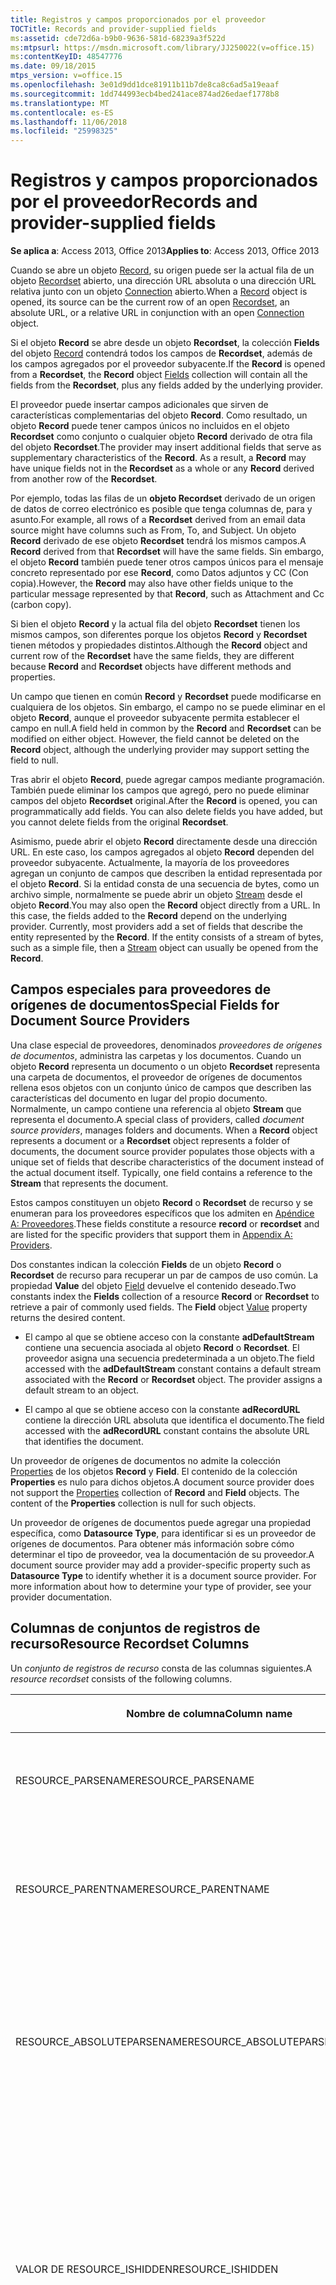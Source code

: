 ```yaml
---
title: Registros y campos proporcionados por el proveedor
TOCTitle: Records and provider-supplied fields
ms:assetid: cde72d6a-b9b0-9636-581d-68239a3f522d
ms:mtpsurl: https://msdn.microsoft.com/library/JJ250022(v=office.15)
ms:contentKeyID: 48547776
ms.date: 09/18/2015
mtps_version: v=office.15
ms.openlocfilehash: 3e01d9dd1dce81911b11b7de8ca8c6ad5a19eaaf
ms.sourcegitcommit: 1dd744993ecb4bed241ace874ad26edaef1778b8
ms.translationtype: MT
ms.contentlocale: es-ES
ms.lasthandoff: 11/06/2018
ms.locfileid: "25998325"
---
```

# <a name="records-and-provider-supplied-fields"></a><span data-ttu-id="c486d-102">Registros y campos proporcionados por el proveedor</span><span class="sxs-lookup"><span data-stu-id="c486d-102">Records and provider-supplied fields</span></span>

<span data-ttu-id="c486d-103">**Se aplica a**: Access 2013, Office 2013</span><span class="sxs-lookup"><span data-stu-id="c486d-103">**Applies to**: Access 2013, Office 2013</span></span>

<span data-ttu-id="c486d-104">Cuando se abre un objeto [Record](record-object-ado.md), su origen puede ser la actual fila de un objeto [Recordset](recordset-object-ado.md) abierto, una dirección URL absoluta o una dirección URL relativa junto con un objeto [Connection](connection-object-ado.md) abierto.</span><span class="sxs-lookup"><span data-stu-id="c486d-104">When a [Record](record-object-ado.md) object is opened, its source can be the current row of an open [Recordset](recordset-object-ado.md), an absolute URL, or a relative URL in conjunction with an open [Connection](connection-object-ado.md) object.</span></span>

<span data-ttu-id="c486d-105">Si el objeto **Record** se abre desde un objeto **Recordset**, la colección **Fields** del objeto [Record](fields-collection-ado.md) contendrá todos los campos de **Recordset**, además de los campos agregados por el proveedor subyacente.</span><span class="sxs-lookup"><span data-stu-id="c486d-105">If the **Record** is opened from a **Recordset**, the **Record** object [Fields](fields-collection-ado.md) collection will contain all the fields from the **Recordset**, plus any fields added by the underlying provider.</span></span>

<span data-ttu-id="c486d-p101">El proveedor puede insertar campos adicionales que sirven de características complementarias del objeto **Record**. Como resultado, un objeto **Record** puede tener campos únicos no incluidos en el objeto **Recordset** como conjunto o cualquier objeto **Record** derivado de otra fila del objeto **Recordset**.</span><span class="sxs-lookup"><span data-stu-id="c486d-p101">The provider may insert additional fields that serve as supplementary characteristics of the **Record**. As a result, a **Record** may have unique fields not in the **Recordset** as a whole or any **Record** derived from another row of the **Recordset**.</span></span>

<span data-ttu-id="c486d-108">Por ejemplo, todas las filas de un **objeto Recordset** derivado de un origen de datos de correo electrónico es posible que tenga columnas de, para y asunto.</span><span class="sxs-lookup"><span data-stu-id="c486d-108">For example, all rows of a **Recordset** derived from an email data source might have columns such as From, To, and Subject.</span></span> <span data-ttu-id="c486d-109">Un objeto **Record** derivado de ese objeto **Recordset** tendrá los mismos campos.</span><span class="sxs-lookup"><span data-stu-id="c486d-109">A **Record** derived from that **Recordset** will have the same fields.</span></span> <span data-ttu-id="c486d-110">Sin embargo, el objeto **Record** también puede tener otros campos únicos para el mensaje concreto representado por ese **Record**, como Datos adjuntos y CC (Con copia).</span><span class="sxs-lookup"><span data-stu-id="c486d-110">However, the **Record** may also have other fields unique to the particular message represented by that **Record**, such as Attachment and Cc (carbon copy).</span></span>

<span data-ttu-id="c486d-111">Si bien el objeto **Record** y la actual fila del objeto **Recordset** tienen los mismos campos, son diferentes porque los objetos **Record** y **Recordset** tienen métodos y propiedades distintos.</span><span class="sxs-lookup"><span data-stu-id="c486d-111">Although the **Record** object and current row of the **Recordset** have the same fields, they are different because **Record** and **Recordset** objects have different methods and properties.</span></span>

<span data-ttu-id="c486d-p103">Un campo que tienen en común **Record** y **Recordset** puede modificarse en cualquiera de los objetos. Sin embargo, el campo no se puede eliminar en el objeto **Record**, aunque el proveedor subyacente permita establecer el campo en null.</span><span class="sxs-lookup"><span data-stu-id="c486d-p103">A field held in common by the **Record** and **Recordset** can be modified on either object. However, the field cannot be deleted on the **Record** object, although the underlying provider may support setting the field to null.</span></span>

<span data-ttu-id="c486d-p104">Tras abrir el objeto **Record**, puede agregar campos mediante programación. También puede eliminar los campos que agregó, pero no puede eliminar campos del objeto **Recordset** original.</span><span class="sxs-lookup"><span data-stu-id="c486d-p104">After the **Record** is opened, you can programmatically add fields. You can also delete fields you have added, but you cannot delete fields from the original **Recordset**.</span></span>

<span data-ttu-id="c486d-p105">Asimismo, puede abrir el objeto **Record** directamente desde una dirección URL. En este caso, los campos agregados al objeto **Record** dependen del proveedor subyacente. Actualmente, la mayoría de los proveedores agregan un conjunto de campos que describen la entidad representada por el objeto **Record**. Si la entidad consta de una secuencia de bytes, como un archivo simple, normalmente se puede abrir un objeto [Stream](stream-object-ado.md) desde el objeto **Record**.</span><span class="sxs-lookup"><span data-stu-id="c486d-p105">You may also open the **Record** object directly from a URL. In this case, the fields added to the **Record** depend on the underlying provider. Currently, most providers add a set of fields that describe the entity represented by the **Record**. If the entity consists of a stream of bytes, such as a simple file, then a [Stream](stream-object-ado.md) object can usually be opened from the **Record**.</span></span>

## <a name="special-fields-for-document-source-providers"></a><span data-ttu-id="c486d-120">Campos especiales para proveedores de orígenes de documentos</span><span class="sxs-lookup"><span data-stu-id="c486d-120">Special Fields for Document Source Providers</span></span>

<span data-ttu-id="c486d-p106">Una clase especial de proveedores, denominados *proveedores de orígenes de documentos*, administra las carpetas y los documentos. Cuando un objeto **Record** representa un documento o un objeto **Recordset** representa una carpeta de documentos, el proveedor de orígenes de documentos rellena esos objetos con un conjunto único de campos que describen las características del documento en lugar del propio documento. Normalmente, un campo contiene una referencia al objeto **Stream** que representa el documento.</span><span class="sxs-lookup"><span data-stu-id="c486d-p106">A special class of providers, called *document source providers*, manages folders and documents. When a **Record** object represents a document or a **Recordset** object represents a folder of documents, the document source provider populates those objects with a unique set of fields that describe characteristics of the document instead of the actual document itself. Typically, one field contains a reference to the **Stream** that represents the document.</span></span>

<span data-ttu-id="c486d-124">Estos campos constituyen un objeto **Record** o **Recordset** de recurso y se enumeran para los proveedores específicos que los admiten en [Apéndice A: Proveedores](appendix-a-providers.md).</span><span class="sxs-lookup"><span data-stu-id="c486d-124">These fields constitute a resource **record** or **recordset** and are listed for the specific providers that support them in [Appendix A: Providers](appendix-a-providers.md).</span></span>

<span data-ttu-id="c486d-p107">Dos constantes indican la colección **Fields** de un objeto **Record** o **Recordset** de recurso para recuperar un par de campos de uso común. La propiedad **Value** del objeto [Field](value-property-ado.md) devuelve el contenido deseado.</span><span class="sxs-lookup"><span data-stu-id="c486d-p107">Two constants index the **Fields** collection of a resource **Record** or **Recordset** to retrieve a pair of commonly used fields. The **Field** object [Value](value-property-ado.md) property returns the desired content.</span></span>

  - <span data-ttu-id="c486d-p108">El campo al que se obtiene acceso con la constante **adDefaultStream** contiene una secuencia asociada al objeto **Record** o **Recordset**. El proveedor asigna una secuencia predeterminada a un objeto.</span><span class="sxs-lookup"><span data-stu-id="c486d-p108">The field accessed with the **adDefaultStream** constant contains a default stream associated with the **Record** or **Recordset** object. The provider assigns a default stream to an object.</span></span>

  - <span data-ttu-id="c486d-129">El campo al que se obtiene acceso con la constante **adRecordURL** contiene la dirección URL absoluta que identifica el documento.</span><span class="sxs-lookup"><span data-stu-id="c486d-129">The field accessed with the **adRecordURL** constant contains the absolute URL that identifies the document.</span></span>

<span data-ttu-id="c486d-p109">Un proveedor de orígenes de documentos no admite la colección [Properties](properties-collection-ado.md) de los objetos **Record** y **Field**. El contenido de la colección **Properties** es nulo para dichos objetos.</span><span class="sxs-lookup"><span data-stu-id="c486d-p109">A document source provider does not support the [Properties](properties-collection-ado.md) collection of **Record** and **Field** objects. The content of the **Properties** collection is null for such objects.</span></span>

<span data-ttu-id="c486d-p110">Un proveedor de orígenes de documentos puede agregar una propiedad específica, como **Datasource Type**, para identificar si es un proveedor de orígenes de documentos. Para obtener más información sobre cómo determinar el tipo de proveedor, vea la documentación de su proveedor.</span><span class="sxs-lookup"><span data-stu-id="c486d-p110">A document source provider may add a provider-specific property such as **Datasource Type** to identify whether it is a document source provider. For more information about how to determine your type of provider, see your provider documentation.</span></span>

## <a name="resource-recordset-columns"></a><span data-ttu-id="c486d-134">Columnas de conjuntos de registros de recurso</span><span class="sxs-lookup"><span data-stu-id="c486d-134">Resource Recordset Columns</span></span>

<span data-ttu-id="c486d-135">Un *conjunto de registros de recurso* consta de las columnas siguientes.</span><span class="sxs-lookup"><span data-stu-id="c486d-135">A *resource recordset* consists of the following columns.</span></span>

<table>
<colgroup>
<col style="width: 33%" />
<col style="width: 33%" />
<col style="width: 33%" />
</colgroup>
<thead>
<tr class="header">
<th><p><span data-ttu-id="c486d-136">Nombre de columna</span><span class="sxs-lookup"><span data-stu-id="c486d-136">Column name</span></span></p></th>
<th><p><span data-ttu-id="c486d-137">Tipo</span><span class="sxs-lookup"><span data-stu-id="c486d-137">Type</span></span></p></th>
<th><p><span data-ttu-id="c486d-138">Descripción</span><span class="sxs-lookup"><span data-stu-id="c486d-138">Description</span></span></p></th>
</tr>
</thead>
<tbody>
<tr class="odd">
<td><p><span data-ttu-id="c486d-139">RESOURCE_PARSENAME</span><span class="sxs-lookup"><span data-stu-id="c486d-139">RESOURCE_PARSENAME</span></span></p></td>
<td><p><span data-ttu-id="c486d-140">AdVarWChar</span><span class="sxs-lookup"><span data-stu-id="c486d-140">AdVarWChar</span></span></p></td>
<td><p><span data-ttu-id="c486d-p111">Sólo lectura.

Indica la dirección URL del recurso.</span><span class="sxs-lookup"><span data-stu-id="c486d-p111">Read-only. Indicates the URL of the resource.</span></span></p></td>
</tr>
<tr class="even">
<td><p><span data-ttu-id="c486d-143">RESOURCE_PARENTNAME</span><span class="sxs-lookup"><span data-stu-id="c486d-143">RESOURCE_PARENTNAME</span></span></p></td>
<td><p><span data-ttu-id="c486d-144">AdVarWChar</span><span class="sxs-lookup"><span data-stu-id="c486d-144">AdVarWChar</span></span></p></td>
<td><p><span data-ttu-id="c486d-p112">Sólo lectura.

Indica la dirección URL absoluta del registro primario.</span><span class="sxs-lookup"><span data-stu-id="c486d-p112">Read-only. Indicates the absolute URL of the parent record.</span></span></p></td>
</tr>
<tr class="odd">
<td><p><span data-ttu-id="c486d-147">RESOURCE_ABSOLUTEPARSENAME</span><span class="sxs-lookup"><span data-stu-id="c486d-147">RESOURCE_ABSOLUTEPARSENAME</span></span></p></td>
<td><p><span data-ttu-id="c486d-148">AdVarWChar</span><span class="sxs-lookup"><span data-stu-id="c486d-148">AdVarWChar</span></span></p></td>
<td><p><span data-ttu-id="c486d-p113">Sólo lectura.

Indica la dirección URL absoluta del recurso, que es la concatenación de PARENTNAME y PARSENAME.</span><span class="sxs-lookup"><span data-stu-id="c486d-p113">Read-only. Indicates the absolute URL of the resource, which is the concatenation of PARENTNAME and PARSENAME.</span></span></p></td>
</tr>
<tr class="even">
<td><p><span data-ttu-id="c486d-151">VALOR DE RESOURCE_ISHIDDEN</span><span class="sxs-lookup"><span data-stu-id="c486d-151">RESOURCE_ISHIDDEN</span></span></p></td>
<td><p><span data-ttu-id="c486d-152">AdBoolean</span><span class="sxs-lookup"><span data-stu-id="c486d-152">AdBoolean</span></span></p></td>
<td><p><span data-ttu-id="c486d-p114">Es True si el recurso está oculto.

No se devolverá ninguna fila, a menos que el comando que crea el conjunto de filas seleccione explícitamente filas donde el valor de RESOURCE_ISHIDDEN es True.</span><span class="sxs-lookup"><span data-stu-id="c486d-p114">True if the resource is hidden. No rows will be returned unless the command that creates the rowset explicitly selects rows where RESOURCE_ISHIDDEN is True.</span></span></p></td>
</tr>
<tr class="odd">
<td><p><span data-ttu-id="c486d-155">RESOURCE_ISREADONLY</span><span class="sxs-lookup"><span data-stu-id="c486d-155">RESOURCE_ISREADONLY</span></span></p></td>
<td><p><span data-ttu-id="c486d-156">AdBoolean</span><span class="sxs-lookup"><span data-stu-id="c486d-156">AdBoolean</span></span></p></td>
<td><p><span data-ttu-id="c486d-p115">Es True si el recurso es de sólo lectura.

Al intentar abrir este recurso con DBBINDFLAG_WRITE, se generará un error con DB_E_READONLY.

Esta propiedad se puede modificar, incluso si el recurso se ha abierto sólo para leerlo.</span><span class="sxs-lookup"><span data-stu-id="c486d-p115">True if the resource is read-only. Attempts to open this resource with DBBINDFLAG_WRITE and will fail with DB_E_READONLY. This property may be edited even when the resource has only been opened for reading.</span></span></p></td>
</tr>
<tr class="even">
<td><p><span data-ttu-id="c486d-160">RESOURCE_CONTENTTYPE</span><span class="sxs-lookup"><span data-stu-id="c486d-160">RESOURCE_CONTENTTYPE</span></span></p></td>
<td><p><span data-ttu-id="c486d-161">AdVarWChar</span><span class="sxs-lookup"><span data-stu-id="c486d-161">AdVarWChar</span></span></p></td>
<td><p><span data-ttu-id="c486d-162">Indica el uso probable del documento; por ejemplo, de un abogado.</span><span class="sxs-lookup"><span data-stu-id="c486d-162">Indicates the likely use of the document — for example, a lawyer's brief.</span></span> <span data-ttu-id="c486d-163">Esto es posible que corresponden a la plantilla de Office utilizada para crear el documento.&quot;&quot;</span><span class="sxs-lookup"><span data-stu-id="c486d-163">This may correspond to the Office template used to create the document.&quot;&quot;</span></span></p></td>
</tr>
<tr class="odd">
<td><p><span data-ttu-id="c486d-164">RESOURCE_CONTENTCLASS</span><span class="sxs-lookup"><span data-stu-id="c486d-164">RESOURCE_CONTENTCLASS</span></span></p></td>
<td><p><span data-ttu-id="c486d-165">AdVarWChar</span><span class="sxs-lookup"><span data-stu-id="c486d-165">AdVarWChar</span></span></p></td>
<td><p><span data-ttu-id="c486d-166">Indica el tipo MIME del documento, indicando el formato como &quot;texto o html&quot;.'</span><span class="sxs-lookup"><span data-stu-id="c486d-166">Indicates the MIME type of the document, indicating the format such as &quot;text/html&quot;.'</span></span></p></td>
</tr>
<tr class="even">
<td><p><span data-ttu-id="c486d-167">RESOURCE_CONTENTLANGUAGE</span><span class="sxs-lookup"><span data-stu-id="c486d-167">RESOURCE_CONTENTLANGUAGE</span></span></p></td>
<td><p><span data-ttu-id="c486d-168">AdVarWChar</span><span class="sxs-lookup"><span data-stu-id="c486d-168">AdVarWChar</span></span></p></td>
<td><p><span data-ttu-id="c486d-169">Indica el idioma en el que se almacena el contenido.</span><span class="sxs-lookup"><span data-stu-id="c486d-169">Indicates the language in which the content is stored.</span></span></p></td>
</tr>
<tr class="odd">
<td><p><span data-ttu-id="c486d-170">RESOURCE_CREATIONTIME</span><span class="sxs-lookup"><span data-stu-id="c486d-170">RESOURCE_CREATIONTIME</span></span></p></td>
<td><p><span data-ttu-id="c486d-171">adFileTime</span><span class="sxs-lookup"><span data-stu-id="c486d-171">adFileTime</span></span></p></td>
<td><p><span data-ttu-id="c486d-p117">Sólo lectura.

Indica una estructura FILETIME que contiene la hora de creación del recurso.

El tiempo se indica en formato UTC (Horario universal coordinado).</span><span class="sxs-lookup"><span data-stu-id="c486d-p117">Read-only. Indicates a FILETIME structure containing the time the resource was created. The time is reported in Coordinated Universal Time (UTC) format.</span></span></p></td>
</tr>
<tr class="even">
<td><p><span data-ttu-id="c486d-175">RESOURCE_LASTACCESSTIME</span><span class="sxs-lookup"><span data-stu-id="c486d-175">RESOURCE_LASTACCESSTIME</span></span></p></td>
<td><p><span data-ttu-id="c486d-176">AdFileTime</span><span class="sxs-lookup"><span data-stu-id="c486d-176">AdFileTime</span></span></p></td>
<td><p><span data-ttu-id="c486d-p118">Sólo lectura.

Indica una estructura FILETIME que contiene la hora del último acceso al recurso. La hora está en formato UTC. Los miembros de FILETIME son cero si el proveedor no admite este miembro de hora.</span><span class="sxs-lookup"><span data-stu-id="c486d-p118">Read-only. Indicates a FILETIME structure containing the time that the resource was last accessed. The time is in UTC format. The FILETIME members are zero if the provider does not support this time member.</span></span></p></td>
</tr>
<tr class="odd">
<td><p><span data-ttu-id="c486d-181">RESOURCE_LASTWRITETIME</span><span class="sxs-lookup"><span data-stu-id="c486d-181">RESOURCE_LASTWRITETIME</span></span></p></td>
<td><p><span data-ttu-id="c486d-182">AdFileTime</span><span class="sxs-lookup"><span data-stu-id="c486d-182">AdFileTime</span></span></p></td>
<td><p><span data-ttu-id="c486d-p119">Sólo lectura.

Indica una estructura FILETIME que contiene la hora a la que se escribió el recurso por última vez.

La hora se especifica en formato UTC.

Los miembros de FILETIME son cero si el proveedor no admite este miembro de hora.</span><span class="sxs-lookup"><span data-stu-id="c486d-p119">Read-only. Indicates a FILETIME structure containing the time that the resource was last written. The time is in UTC format. The FILETIME members are zero if the provider does not support this time member.</span></span></p></td>
</tr>
<tr class="even">
<td><p><span data-ttu-id="c486d-187">RESOURCE_STREAMSIZE</span><span class="sxs-lookup"><span data-stu-id="c486d-187">RESOURCE_STREAMSIZE</span></span></p></td>
<td><p><span data-ttu-id="c486d-188">asUnsignedBigInt</span><span class="sxs-lookup"><span data-stu-id="c486d-188">asUnsignedBigInt</span></span></p></td>
<td><p><span data-ttu-id="c486d-p120">Sólo lectura.

Indica el tamaño, en bytes, de la secuencia predeterminada del recurso.</span><span class="sxs-lookup"><span data-stu-id="c486d-p120">Read-only. Indicates the size of the resource's default stream, in bytes.</span></span></p></td>
</tr>
<tr class="odd">
<td><p><span data-ttu-id="c486d-191">RESOURCE_ISCOLLECTION</span><span class="sxs-lookup"><span data-stu-id="c486d-191">RESOURCE_ISCOLLECTION</span></span></p></td>
<td><p><span data-ttu-id="c486d-192">AdBoolean</span><span class="sxs-lookup"><span data-stu-id="c486d-192">AdBoolean</span></span></p></td>
<td><p><span data-ttu-id="c486d-p121">Sólo lectura.

Es True si el recurso es una colección, como un directorio.

Es False si el recurso es un archivo simple.</span><span class="sxs-lookup"><span data-stu-id="c486d-p121">Read-only. True if the resource is a collection, such as a directory. False if the resource is a simple file.</span></span></p></td>
</tr>
<tr class="even">
<td><p><span data-ttu-id="c486d-196">RESOURCE_ISSTRUCTUREDDOCUMENT</span><span class="sxs-lookup"><span data-stu-id="c486d-196">RESOURCE_ISSTRUCTUREDDOCUMENT</span></span></p></td>
<td><p><span data-ttu-id="c486d-197">AdBoolean</span><span class="sxs-lookup"><span data-stu-id="c486d-197">AdBoolean</span></span></p></td>
<td><p><span data-ttu-id="c486d-p122">Es True si el recurso es un documento estructurado.

Es False si el recurso no es un documento estructurado.

Podría ser una colección o un archivo simple.</span><span class="sxs-lookup"><span data-stu-id="c486d-p122">True if the resource is a structured document. False if the resource is not a structured document. It could be a collection or a simple file.</span></span></p></td>
</tr>
<tr class="odd">
<td><p><span data-ttu-id="c486d-201">DEFAULT_DOCUMENT</span><span class="sxs-lookup"><span data-stu-id="c486d-201">DEFAULT_DOCUMENT</span></span></p></td>
<td><p><span data-ttu-id="c486d-202">AdVarWChar</span><span class="sxs-lookup"><span data-stu-id="c486d-202">AdVarWChar</span></span></p></td>
<td><p><span data-ttu-id="c486d-p123">Sólo lectura.

Indica que este recurso contiene una dirección URL al documento simple predeterminado de una carpeta o un documento estructurado.

Se utiliza cuando se solicita la secuencia predeterminada de un recurso.

Esta propiedad está en blanco en el caso de un archivo simple.</span><span class="sxs-lookup"><span data-stu-id="c486d-p123">Read-only. Indicates that this resource contains a URL to the default simple document of a folder or a structured document. Used when the default stream is requested from a resource. This property is blank for a simple file.</span></span></p></td>
</tr>
<tr class="even">
<td><p><span data-ttu-id="c486d-207">CHAPTERED_CHILDREN</span><span class="sxs-lookup"><span data-stu-id="c486d-207">CHAPTERED_CHILDREN</span></span></p></td>
<td><p><span data-ttu-id="c486d-208">Dbtype_hchapter</span><span class="sxs-lookup"><span data-stu-id="c486d-208">AdChapter</span></span></p></td>
<td><p><span data-ttu-id="c486d-p124">Sólo lectura. Es opcional. Indica el capítulo del conjunto de filas que contiene los objetos secundarios del recurso. (<em>OLE DB Provider for Internet Publishing</em> no utiliza esta columna.)</span><span class="sxs-lookup"><span data-stu-id="c486d-p124">Read-only. Optional. Indicates the chapter of the rowset containing the children of the resource. (The <em>OLE DB Provider for Internet Publishing</em> does not use this column.)</span></span></p></td>
</tr>
<tr class="odd">
<td><p><span data-ttu-id="c486d-213">RESOURCE_DISPLAYNAME</span><span class="sxs-lookup"><span data-stu-id="c486d-213">RESOURCE_DISPLAYNAME</span></span></p></td>
<td><p><span data-ttu-id="c486d-214">AdVarWChar</span><span class="sxs-lookup"><span data-stu-id="c486d-214">AdVarWChar</span></span></p></td>
<td><p><span data-ttu-id="c486d-p125">Sólo lectura.

Indica el nombre para mostrar del recurso.</span><span class="sxs-lookup"><span data-stu-id="c486d-p125">Read-only. Indicates the display name of the resource.</span></span></p></td>
</tr>
<tr class="even">
<td><p><span data-ttu-id="c486d-217">RESOURCE_ISROOT</span><span class="sxs-lookup"><span data-stu-id="c486d-217">RESOURCE_ISROOT</span></span></p></td>
<td><p><span data-ttu-id="c486d-218">AdBoolean</span><span class="sxs-lookup"><span data-stu-id="c486d-218">AdBoolean</span></span></p></td>
<td><p><span data-ttu-id="c486d-p126">Sólo lectura.

Es True si el recurso es la raíz de una colección o un documento estructurado.</span><span class="sxs-lookup"><span data-stu-id="c486d-p126">Read-only. True if the resource is the root of a collection or structured document.</span></span></p></td>
</tr>
</tbody>
</table>

